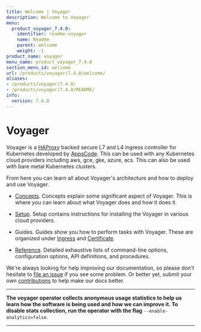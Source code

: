 ```yaml
---
title: Welcome | Voyager
description: Welcome to Voyager
menu:
  product_voyager_7.4.0:
    identifier: readme-voyager
    name: Readme
    parent: welcome
    weight: -1
product_name: voyager
menu_name: product_voyager_7.4.0
section_menu_id: welcome
url: /products/voyager/7.4.0/welcome/
aliases:
- /products/voyager/7.4.0/
- /products/voyager/7.4.0/README/
info:
  version: 7.4.0
---
```


# Voyager

Voyager is a [HAProxy](http://www.haproxy.org/) backed secure L7 and L4 ingress controller for Kubernetes developed by [AppsCode](https://appscode.com). This can be used with any Kubernetes cloud providers including aws, gce, gke, azure, acs. This can also be used with bare metal Kubernetes clusters.

From here you can learn all about Voyager's architecture and how to deploy and use Voyager.

- [Concepts](/products/voyager/7.4.0/concepts/). Concepts explain some significant aspect of Voyager. This
is where you can learn about what Voyager does and how it does it.

- [Setup](/products/voyager/7.4.0/setup/). Setup contains instructions for installing
  the Voyager in various cloud providers.

- Guides. Guides show you how to perform tasks with Voyager. These are organized under [Ingress](/products/voyager/7.4.0/guides/ingress) and [Certificate](/products/voyager/7.4.0/guides/certificate).

- [Reference](/products/voyager/7.4.0/reference/). Detailed exhaustive lists of
command-line options, configuration options, API definitions, and procedures.

We're always looking for help improving our documentation, so please don't hesitate to
[file an issue](https://github.com/appscode/voyager/issues/new) if you see some problem.
Or better yet, submit your own [contributions](/products/voyager/7.4.0/CONTRIBUTING) to help
make our docs better.

---

**The voyager operator collects anonymous usage statistics to help us learn how the software is being used and how we can improve it.
To disable stats collection, run the operator with the flag** `--enable-analytics=false`.

---
